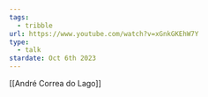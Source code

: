 ```yaml
---
tags:
  - tribble
url: https://www.youtube.com/watch?v=xGnkGKEhW7Y
type:
  - talk
stardate: Oct 6th 2023
---
```

[[André Correa do Lago]]
